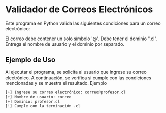 # Validador de Correos Electrónicos

Este programa en Python valida las siguientes condiciones para un correo electrónico:

El correo debe contener un solo símbolo '@'.
Debe tener el dominio ".cl".
Entrega el nombre de usuario y el dominio por separado.

## Ejemplo de Uso

Al ejecutar el programa, se solicita al usuario que ingrese su correo electrónico. A continuación, se verifica si cumple con las condiciones mencionadas y se muestra el resultado.
Ejemplo


```Python
[+] Ingrese su correo electrónico: correo@profesor.cl
[+] Nombre de usuario: correo
[+] Dominio: profesor.cl
[!] Cumple con la terminación .cl
```